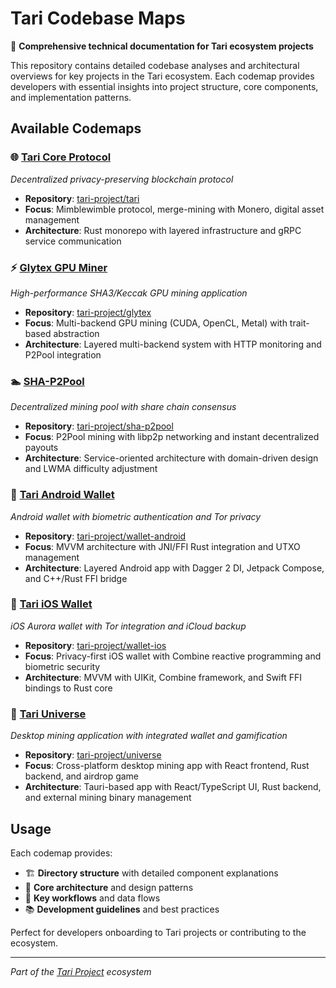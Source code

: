 # Tari Codebase Maps

📖 **Comprehensive technical documentation for Tari ecosystem projects**

This repository contains detailed codebase analyses and architectural overviews for key projects in the Tari ecosystem. Each codemap provides developers with essential insights into project structure, core components, and implementation patterns.

## Available Codemaps

### 🌐 [Tari Core Protocol](tari.md)
*Decentralized privacy-preserving blockchain protocol*
- **Repository**: [tari-project/tari](https://github.com/tari-project/tari)
- **Focus**: Mimblewimble protocol, merge-mining with Monero, digital asset management
- **Architecture**: Rust monorepo with layered infrastructure and gRPC service communication

### ⚡ [Glytex GPU Miner](glytex.md)
*High-performance SHA3/Keccak GPU mining application*
- **Repository**: [tari-project/glytex](https://github.com/tari-project/glytex)  
- **Focus**: Multi-backend GPU mining (CUDA, OpenCL, Metal) with trait-based abstraction
- **Architecture**: Layered multi-backend system with HTTP monitoring and P2Pool integration

### 🏊 [SHA-P2Pool](sha-p2pool.md)
*Decentralized mining pool with share chain consensus*
- **Repository**: [tari-project/sha-p2pool](https://github.com/tari-project/sha-p2pool)
- **Focus**: P2Pool mining with libp2p networking and instant decentralized payouts
- **Architecture**: Service-oriented architecture with domain-driven design and LWMA difficulty adjustment

### 📱 [Tari Android Wallet](wallet-android.md)
*Android wallet with biometric authentication and Tor privacy*
- **Repository**: [tari-project/wallet-android](https://github.com/tari-project/wallet-android)
- **Focus**: MVVM architecture with JNI/FFI Rust integration and UTXO management
- **Architecture**: Layered Android app with Dagger 2 DI, Jetpack Compose, and C++/Rust FFI bridge

### 🍎 [Tari iOS Wallet](wallet-ios.md)
*iOS Aurora wallet with Tor integration and iCloud backup*

- **Repository**: [tari-project/wallet-ios](https://github.com/tari-project/wallet-ios)
- **Focus**: Privacy-first iOS wallet with Combine reactive programming and biometric security
- **Architecture**: MVVM with UIKit, Combine framework, and Swift FFI bindings to Rust core

### 🌌 [Tari Universe](universe.md)
*Desktop mining application with integrated wallet and gamification*
- **Repository**: [tari-project/universe](https://github.com/tari-project/universe)
- **Focus**: Cross-platform desktop mining app with React frontend, Rust backend, and airdrop game
- **Architecture**: Tauri-based app with React/TypeScript UI, Rust backend, and external mining binary management

## Usage

Each codemap provides:
- 🏗️ **Directory structure** with detailed component explanations
- 🔧 **Core architecture** and design patterns
- 🔄 **Key workflows** and data flows
- 📚 **Development guidelines** and best practices

Perfect for developers onboarding to Tari projects or contributing to the ecosystem.

---

*Part of the [Tari Project](https://www.tari.com) ecosystem*

